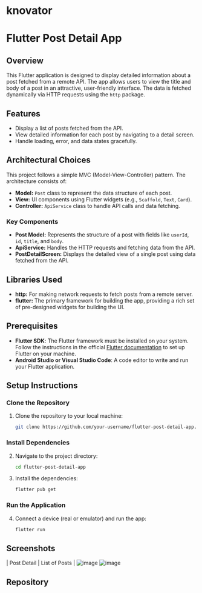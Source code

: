 # knovator

# Flutter Post Detail App

## Overview
This Flutter application is designed to display detailed information about a post fetched from a remote API. The app allows users to view the title and body of a post in an attractive, user-friendly interface. The data is fetched dynamically via HTTP requests using the `http` package.

## Features
- Display a list of posts fetched from the API.
- View detailed information for each post by navigating to a detail screen.
- Handle loading, error, and data states gracefully.

## Architectural Choices
This project follows a simple MVC (Model-View-Controller) pattern. The architecture consists of:
- **Model:** `Post` class to represent the data structure of each post.
- **View:** UI components using Flutter widgets (e.g., `Scaffold`, `Text`, `Card`).
- **Controller:** `ApiService` class to handle API calls and data fetching.

### Key Components
- **Post Model:** Represents the structure of a post with fields like `userId`, `id`, `title`, and `body`.
- **ApiService:** Handles the HTTP requests and fetching data from the API.
- **PostDetailScreen:** Displays the detailed view of a single post using data fetched from the API.

## Libraries Used
- **http:** For making network requests to fetch posts from a remote server.
- **flutter:** The primary framework for building the app, providing a rich set of pre-designed widgets for building the UI.

## Prerequisites
- **Flutter SDK**: The Flutter framework must be installed on your system. Follow the instructions in the official [Flutter documentation](https://flutter.dev/docs/get-started/install) to set up Flutter on your machine.
- **Android Studio or Visual Studio Code**: A code editor to write and run your Flutter application.
  
## Setup Instructions

### Clone the Repository
1. Clone the repository to your local machine:
    ```bash
    git clone https://github.com/your-username/flutter-post-detail-app.git
    ```
  
### Install Dependencies
2. Navigate to the project directory:
    ```bash
    cd flutter-post-detail-app
    ```

3. Install the dependencies:
    ```bash
    flutter pub get
    ```

### Run the Application
4. Connect a device (real or emulator) and run the app:
    ```bash
    flutter run
    ```

## Screenshots

| Post Detail | List of Posts |
![image](https://github.com/user-attachments/assets/aa95b478-a556-45bc-b63d-a85990d544d6)
![image](https://github.com/user-attachments/assets/77ceec99-86b9-4cf6-a72c-abb222e285e3)



## Repository

